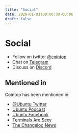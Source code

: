 ```yaml
---
title: "Social"
date: 2020-01-01T00:00:00-00:00
draft: false
---
```

# Social

- Follow on twitter [@cointop](https://twitter.com/cointop)
- Chat on [Telegram](https://telegram.me/cointopsh)
- Discuss on [Discord](https://discord.gg/pUVGy7ECGg)

## Mentioned in

Cointop has been mentioned in:

- [@Ubuntu Twitter](https://twitter.com/ubuntu/status/985947962311311360?lang=en)
- [Ubuntu Podcast](https://ubuntupodcast.org/2018/04/12/s11e06-six-feet-over-it/)
- [Ubuntu Facebook](https://www.facebook.com/ubuntulinux/photos/coin-tracking-for-hackers-cointop-is-a-fast-and-easy-to-use-command-line-applica/10156147393253592/)
- [Terminals Are Sexy](https://github.com/k4m4/terminals-are-sexy#tools-and-plugins)
- [The Changelog News](https://changelog.com/news/cointop-coin-tracking-for-hackers-rAzZ)
